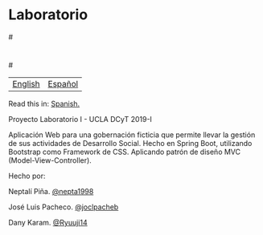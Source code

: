 # Laboratorio 
#<table>
#    <tr>
#        <!-- Do not translate this table -->
#        <td><a href="./README.md"> English </a></td>
#        <td><a href="./README.es.md"> Español </a></td>
#    </tr>
#</table>

Read this in: [Spanish.](README.es.md)



Proyecto Laboratorio I - UCLA DCyT 2019-I

Aplicación Web para una gobernación ficticia que permite llevar la gestión de sus actividades de Desarrollo Social.
Hecho en Spring Boot, utilizando Bootstrap como Framework de CSS. Aplicando patrón de diseño MVC (Model-View-Controller).

Hecho por:

Neptalí Piña. [@nepta1998](https://github.com/nepta1998/)

José Luis Pacheco. [@joclpacheb](https://github.com/joclpacheb/)

Dany Karam. [@Ryuuji14](https://github.com/Ryuuji14)
